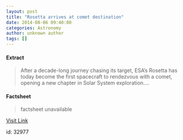 ```yaml
---
layout: post
title: "Rosetta arrives at comet destination"
date: 2014-08-06 09:40:00
categories: Astronomy
author: unknown author
tags: []
---
```



#### Extract
>After a decade-long journey chasing its target, ESA’s Rosetta has today become the first spacecraft to rendezvous with a comet, opening a new chapter in Solar System exploration....

#### Factsheet
>factsheet unavailable

[Visit Link](http://www.esa.int/Our_Activities/Space_Science/Rosetta/Rosetta_arrives_at_comet_destination)

id:   32977
